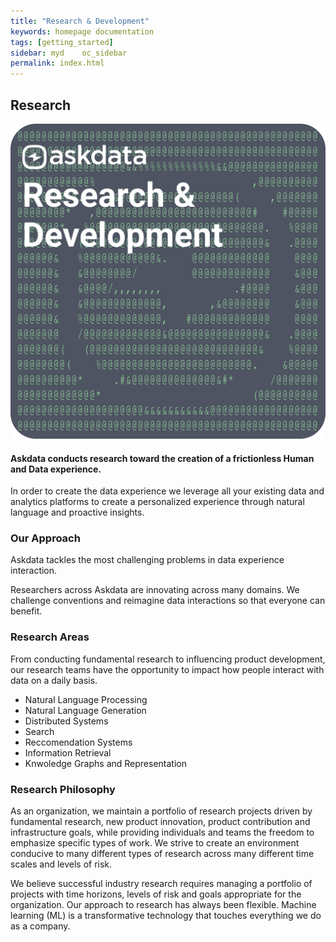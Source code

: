 ```yaml
---
title: "Research & Development"
keywords: homepage documentation
tags: [getting_started]
sidebar: myd	oc_sidebar
permalink: index.html
---
```


## Research

<img src="/media/research/research.png" class="image-doc">

#### Askdata conducts research toward the creation of a frictionless Human and Data experience.

In order to create the data experience we leverage all your existing data and analytics platforms to create a personalized experience through natural language and proactive insights.

### Our Approach

Askdata tackles the most challenging problems in data experience interaction.

Researchers across Askdata are innovating across many domains. We challenge conventions and reimagine data interactions so that everyone can benefit.

### Research Areas

From conducting fundamental research to influencing product development, our research teams have the opportunity to impact how people interact with data on a daily basis.

<div class="container">
  <div class="row">
    <div class="col-12 col-md-6">
      <ul class="list-group">
        <li class="list-group-item"><i class="fas fa-male text-info mx-2"></i>Natural Language Processing</li>
        <li class="list-group-item"><i class="fas fa-venus text-warning mx-2"></i>Natural Language Generation</li>
        <li class="list-group-item"><i class="fas fa-gavel text-danger mx-2"></i>Distributed Systems</li>
        <li class="list-group-item"><i class="fas fa-gavel text-danger mx-2"></i>Search</li>
        <li class="list-group-item"><i class="fas fa-gavel text-danger mx-2"></i>Reccomendation Systems</li>
        <li class="list-group-item"><i class="fas fa-gavel text-danger mx-2"></i>Information Retrieval</li>
        <li class="list-group-item"><i class="fas fa-gavel text-danger mx-2"></i>Knwoledge Graphs and Representation</li>
      </ul>
    </div>
  </div>
</div>

### Research Philosophy

As an organization, we maintain a portfolio of research projects driven by fundamental research, new product innovation, product contribution and infrastructure goals, while providing individuals and teams the freedom to emphasize specific types of work. We strive to create an environment conducive to many different types of research across many different time scales and levels of risk.

We believe successful industry research requires managing a portfolio of projects with time horizons, levels of risk and goals appropriate for the organization. Our approach to research has always been flexible. Machine learning (ML) is a transformative technology that touches everything we do as a company. 
